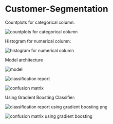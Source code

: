 # Customer-Segmentation

Countplots for categorical column:
 
![countplots for categorical column](https://github.com/lcysff/Customer-Segmentation/assets/141215896/1c24903b-f965-432b-a013-de93b443666c)


Histogram for numerical column:

![histogram for numerical column](https://github.com/lcysff/Customer-Segmentation/assets/141215896/b9bc1a1f-9798-4c3e-885b-8f2e8a5e27f1)


Model architecture

![model](https://github.com/lcysff/Customer-Segmentation/assets/141215896/03f87026-6db0-4cd8-9e7a-3a9bc5dfb0ee)


![classification report](https://github.com/lcysff/Customer-Segmentation/assets/141215896/8d67d7de-2854-4216-abca-bc12e2b5decb)

![confusion matrix](https://github.com/lcysff/Customer-Segmentation/assets/141215896/c8bd4e46-7a29-4fbe-ba63-36b5f005fd22)

Using Gradient Boosting Classifier:

![classification report using gradient boosting png ](https://github.com/lcysff/Customer-Segmentation/assets/141215896/3d5a5c07-9f10-463f-9234-cf086e0cb657)

![confusion matrix using gradient boosting](https://github.com/lcysff/Customer-Segmentation/assets/141215896/77849884-7ae6-4fef-81a7-48c347ef330a)
